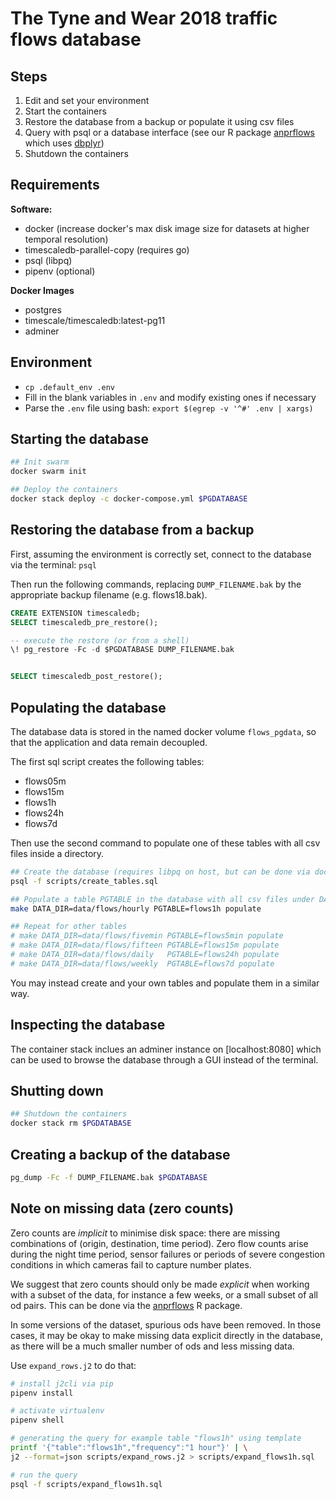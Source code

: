 # The Tyne and Wear 2018 traffic flows database

## Steps

1. Edit and set your environment
2. Start the containers
3. Restore the database from a backup or populate it using csv files
4. Query with psql or a database interface
(see our R package [anprflows](https://github.com/ppintosilva/anprflows)
which uses [dbplyr](https://dbplyr.tidyverse.org/))
5. Shutdown the containers

## Requirements

**Software:**
- docker (increase docker's max disk image size for datasets at higher temporal resolution)
- timescaledb-parallel-copy (requires go)
- psql (libpq)
- pipenv (optional)

**Docker Images**
- postgres
- timescale/timescaledb:latest-pg11
- adminer

## Environment

- `cp .default_env .env`
- Fill in the blank variables in `.env` and modify existing ones if necessary
- Parse the `.env` file using bash: `export $(egrep -v '^#' .env | xargs)`

## Starting the database

```bash
## Init swarm
docker swarm init

## Deploy the containers
docker stack deploy -c docker-compose.yml $PGDATABASE
```

## Restoring the database from a backup

First, assuming the environment is correctly set,
connect to the database via the terminal: `psql`

Then run the following commands, replacing `DUMP_FILENAME.bak` by the
appropriate backup filename (e.g. flows18.bak).

```sql
CREATE EXTENSION timescaledb;
SELECT timescaledb_pre_restore();

-- execute the restore (or from a shell)
\! pg_restore -Fc -d $PGDATABASE DUMP_FILENAME.bak


SELECT timescaledb_post_restore();
```

## Populating the database

The database data is stored in the named docker volume `flows_pgdata`,
so that the application and data remain decoupled.

The first sql script creates the following tables:

- flows05m
- flows15m
- flows1h
- flows24h
- flows7d

Then use the second command to populate one of these tables with all
csv files inside a directory.

```bash
## Create the database (requires libpq on host, but can be done via docker too)
psql -f scripts/create_tables.sql

## Populate a table PGTABLE in the database with all csv files under DATA_DIR
make DATA_DIR=data/flows/hourly PGTABLE=flows1h populate

## Repeat for other tables
# make DATA_DIR=data/flows/fivemin PGTABLE=flows5min populate
# make DATA_DIR=data/flows/fifteen PGTABLE=flows15m populate
# make DATA_DIR=data/flows/daily   PGTABLE=flows24h populate
# make DATA_DIR=data/flows/weekly  PGTABLE=flows7d populate
```

You may instead create and your own tables and populate them in a similar way.

## Inspecting the database

The container stack inclues an adminer instance on [localhost:8080] which
can be used to browse the database through a GUI instead of the terminal.

## Shutting down

```bash
## Shutdown the containers
docker stack rm $PGDATABASE
```

## Creating a backup of the database

```bash
pg_dump -Fc -f DUMP_FILENAME.bak $PGDATABASE
```

## Note on missing data (zero counts)

Zero counts are *implicit* to minimise disk space: there are missing
combinations of (origin, destination, time period).
Zero flow counts arise during the night time period, sensor failures or
periods of severe congestion conditions in which cameras fail to capture
number plates.

We suggest that zero counts should only be made *explicit* when working with
a subset of the data, for instance a few weeks, or a small subset of all
od pairs. This can be done via the
[anprflows](https://github.com/ppintosilva/anprflows) R package.

In some versions of the dataset, spurious ods have been removed.
In those cases, it may be okay to make missing data explicit directly in the
database, as there will be a much smaller number of ods and less missing data.

Use `expand_rows.j2` to do that:

```bash
# install j2cli via pip
pipenv install

# activate virtualenv
pipenv shell

# generating the query for example table "flows1h" using template
printf '{"table":"flows1h","frequency":"1 hour"}' | \
j2 --format=json scripts/expand_rows.j2 > scripts/expand_flows1h.sql

# run the query
psql -f scripts/expand_flows1h.sql
```

